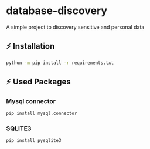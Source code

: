 # database-discovery
A simple project to discovery sensitive and personal data

## ⚡️ Installation
```sh
python -m pip install -r requirements.txt
```
## ⚡️ Used Packages
### Mysql connector
```sh
pip install mysql.connector
```
### SQLITE3
```sh
pip install pysqlite3
```